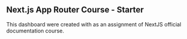 ## Next.js App Router Course - Starter

This dashboard were created with as an assignment of NextJS official documentation course.